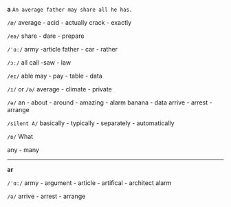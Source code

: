 **a**  `An average father may share all he has.`

`/æ/`
average - acid - actually
crack - exactly

`/eə/`
share - dare - prepare 

`/ˈɑː/`
army -article
father - car - rather

`/ɔː/`
all
call -saw - law

`/eɪ/`
able
may - pay - table - data

`/ɪ/` or `/ə/`
average - climate - private

`/ə/`
an - about - around - amazing - alarm
banana - data
arrive - arrest - arrange

`/silent A/`
basically - typically - separately - automatically

`/ɒ/`
What

any - many

***
**ar**

`/ˈɑː/`
 army - argument - article - artifical - architect
 alarm

`/ə/`
arrive - arrest - arrange